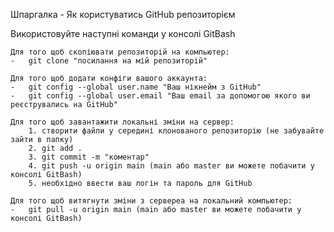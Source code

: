 Шпаргалка - Як користуватись GitHub репозиторієм

Використовуйте наступні команди у консолі GitBash

    Для того щоб скопіювати репозиторій на компьютер:
    -   git clone "посилання на мій репозиторій"

    Для того щоб додати конфіги вашого аккаунта:
    -   git config --global user.name "Ваш нікнейм з GitHub"
    -   git config --global user.email "Ваш email за допомогою якого ви реєструвались на GitHub"

    Для того щоб завантажити локальні зміни на сервер:
        1. створити файли у середині клонованого репозиторію (не забувайте зайти в папку)
        2. git add .
        3. git commit -m "коментар"
        4. git push -u origin main (main або master ви можете побачити у консолі GitBash)
        5. необхідно ввести ваш логін та пароль для GitHub

    Для того щоб витягнути зміни з сервереа на локальний компьютер:
    -   git pull -u origin main (main або master ви можете побачити у консолі GitBash)


